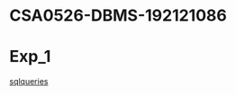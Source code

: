 # CSA0526-DBMS-192121086
# Exp_1
[sqlqueries](https://github.com/tinusaran/CSA0526-DBMS-192121086/blob/main/Dbms%20exp%201.txt)
